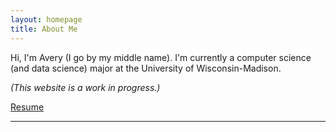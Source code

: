 ```yaml
---
layout: homepage
title: About Me
---
```


<!-- ![Image of Me](assets/img/53503018.png){: .profile-img} -->

Hi, I'm Avery (I go by my middle name). I'm currently a computer science (and data science) major at the University of Wisconsin-Madison.

_(This website is a work in progress.)_

[Resume](/assets/Resume-2021-July-10.pdf)

---
